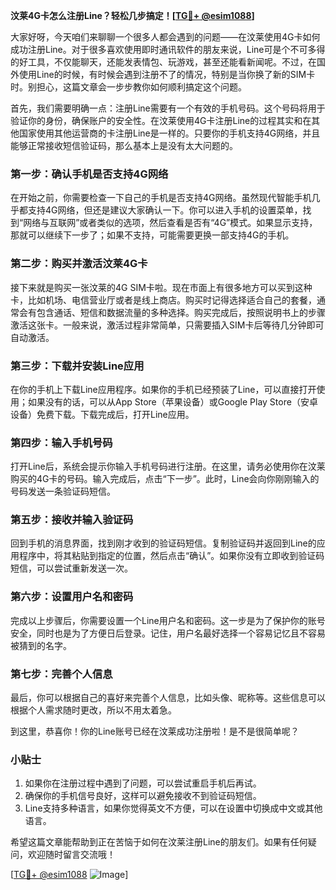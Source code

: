 **汶莱4G卡怎么注册Line？轻松几步搞定！[[TG💪+ @esim1088](https://t.me/s/esim1088)]**

大家好呀，今天咱们来聊聊一个很多人都会遇到的问题——在汶莱使用4G卡如何成功注册Line。对于很多喜欢使用即时通讯软件的朋友来说，Line可是个不可多得的好工具，不仅能聊天，还能发表情包、玩游戏，甚至还能看新闻呢。不过，在国外使用Line的时候，有时候会遇到注册不了的情况，特别是当你换了新的SIM卡时。别担心，这篇文章会一步步教你如何顺利搞定这个问题。

首先，我们需要明确一点：注册Line需要有一个有效的手机号码。这个号码将用于验证你的身份，确保账户的安全性。在汶莱使用4G卡注册Line的过程其实和在其他国家使用其他运营商的卡注册Line是一样的。只要你的手机支持4G网络，并且能够正常接收短信验证码，那么基本上是没有太大问题的。

### **第一步：确认手机是否支持4G网络**
在开始之前，你需要检查一下自己的手机是否支持4G网络。虽然现代智能手机几乎都支持4G网络，但还是建议大家确认一下。你可以进入手机的设置菜单，找到“网络与互联网”或者类似的选项，然后查看是否有“4G”模式。如果显示支持，那就可以继续下一步了；如果不支持，可能需要更换一部支持4G的手机。

### **第二步：购买并激活汶莱4G卡**
接下来就是购买一张汶莱的4G SIM卡啦。现在市面上有很多地方可以买到这种卡，比如机场、电信营业厅或者是线上商店。购买时记得选择适合自己的套餐，通常会有包含通话、短信和数据流量的多种选择。购买完成后，按照说明书上的步骤激活这张卡。一般来说，激活过程非常简单，只需要插入SIM卡后等待几分钟即可自动激活。

### **第三步：下载并安装Line应用**
在你的手机上下载Line应用程序。如果你的手机已经预装了Line，可以直接打开使用；如果没有的话，可以从App Store（苹果设备）或Google Play Store（安卓设备）免费下载。下载完成后，打开Line应用。

### **第四步：输入手机号码**
打开Line后，系统会提示你输入手机号码进行注册。在这里，请务必使用你在汶莱购买的4G卡的号码。输入完成后，点击“下一步”。此时，Line会向你刚刚输入的号码发送一条验证码短信。

### **第五步：接收并输入验证码**
回到手机的消息界面，找到刚才收到的验证码短信。复制验证码并返回到Line的应用程序中，将其粘贴到指定的位置，然后点击“确认”。如果你没有立即收到验证码短信，可以尝试重新发送一次。

### **第六步：设置用户名和密码**
完成以上步骤后，你需要设置一个Line用户名和密码。这一步是为了保护你的账号安全，同时也是为了方便日后登录。记住，用户名最好选择一个容易记忆且不容易被猜到的名字。

### **第七步：完善个人信息**
最后，你可以根据自己的喜好来完善个人信息，比如头像、昵称等。这些信息可以根据个人需求随时更改，所以不用太着急。

到这里，恭喜你！你的Line账号已经在汶莱成功注册啦！是不是很简单呢？

### **小贴士**
1. 如果你在注册过程中遇到了问题，可以尝试重启手机后再试。
2. 确保你的手机信号良好，这样可以避免接收不到验证码短信。
3. Line支持多种语言，如果你觉得英文不方便，可以在设置中切换成中文或其他语言。

希望这篇文章能帮助到正在苦恼于如何在汶莱注册Line的朋友们。如果有任何疑问，欢迎随时留言交流哦！

[[TG💪+ @esim1088](https://t.me/s/esim1088) ![Image](https://i.postimg.cc/4NQfJmqS/Snipaste-2025-05-13-00-14-12.png)]